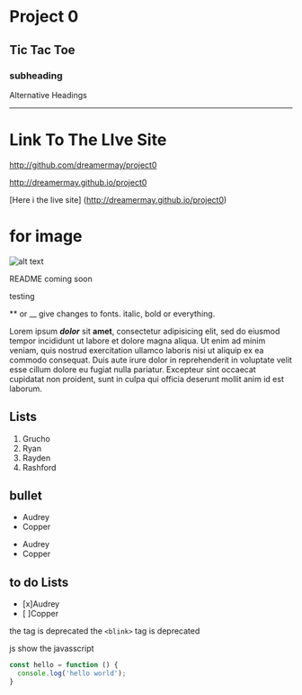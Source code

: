 # Project 0

## Tic Tac Toe

### subheading

Alternative Headings
_____________________

# Link To The LIve Site
http://github.com/dreamermay/project0

http://dreamermay.github.io/project0

[Here i the live site] (http://dreamermay.github.io/project0)

# for image
![alt text](https://www.fillmurray.com/80/60)

README coming soon

testing

** or __ give changes to fonts. italic, bold or everything.

Lorem ipsum ***dolor*** sit __amet__, consectetur adipisicing elit, sed do eiusmod tempor incididunt ut labore et dolore magna aliqua. Ut enim ad minim veniam, quis nostrud exercitation ullamco laboris nisi ut aliquip ex ea commodo consequat. Duis aute irure dolor in reprehenderit in voluptate velit esse cillum dolore eu fugiat nulla pariatur. Excepteur sint occaecat cupidatat non proident, sunt in culpa qui officia deserunt mollit anim id est laborum.

## Lists

1. Grucho
1. Ryan
1. Rayden
1. Rashford

## bullet

- Audrey
- Copper

* Audrey
* Copper

## to do Lists
- [x]Audrey
- [ ]Copper

the <blink> tag is deprecated
the `<blink>` tag is deprecated

js show the javasscript

``` js
const hello = function () {
  console.log('hello world');
}
```

